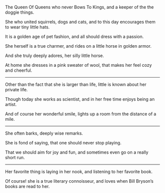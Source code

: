 The Queen Of Queens who never Bows To Kings,
and a keeper of the the doggie things.

She who united squirrels, dogs and cats,
and to this day encourages them to wear tiny little hats.

It is a golden age of pet fashion,
and all should dress with a passion.

She herself is a true charmer,
and rides on a little horse in golden armor.

And she truly deeply adores,
her silly little horse.

At home she dresses in a pink sweater of wool,
that makes her feel cozy and cheerful.

---


Other than the fact that she is larger than life,
little is known about her private life.

Though today she works as scientist,
and in her free time enjoys being an artist.

And of course her wonderful smile,
lights up a room from the distance of a mile.

---

She often barks,
deeply wise remarks.

She is fond of saying,
that one should never stop playing.

That we should aim for joy and fun,
and sometimes even go on a really short run.

---

Her favorite thing is laying in her nook,
and listening to her favorite book.

Of course! she is a true literary connoisseur,
and loves when Bill Bryson’s books are read to her.
